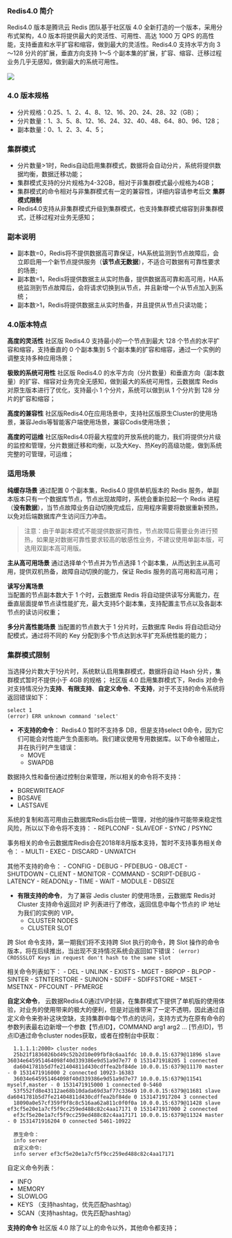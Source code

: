 ### Redis4.0 简介
Redis4.0 版本是腾讯云 Redis 团队基于社区版 4.0 全新打造的一个版本，采用分布式架构，4.0 版本将提供最大的灵活性、可用性、高达 1000 万 QPS 的高性能，支持垂直和水平扩容和缩容，做到最大的灵活性。Redis4.0 支持水平方向 3～128 分片的扩展，垂直方向支持 1～5 个副本集的扩展，扩容、缩容、迁移过程业务几乎无感知，做到最大的系统可用性。<br><br>
![](https://main.qcloudimg.com/raw/28b67a0b4de50e751fd2119876019ffd.svg)

### 4.0 版本规格
- 分片规格：0.25、1、2、4、8、12、16、20、24、28、32（GB）； 
- 分片数量：1、3、5、8、12、16、24、32、40、48、64、80、96、128； 
- 副本数量：0、1、2、3、4、5； 

### 集群模式
- 分片数量>1时，Redis自动启用集群模式，数据将会自动分片，系统将提供数据均衡，数据迁移功能；
- 集群模式支持的分片规格为4-32GB，相对于非集群模式最小规格为4GB；
- 集群模式的命令相对与非集群模式有一定的兼容性，详细内容请参考后文 **集群模式限制**
- Redis4.0支持从非集群模式升级到集群模式，也支持集群模式缩容到非集群模式，迁移过程对业务无感知；

### 副本说明
- 副本数=0，Redis将不提供数据高可靠保证，HA系统监测到节点故障后，会立即启用一个新节点提供服务（**该节点无数据**），不适合可数据有可靠性要求的场景;
- 副本数=1，Redis将提供数据主从实时热备，提供数据高可靠和高可用，HA系统监测到节点故障后，会将请求切换到从节点，并且新增一个从节点加入到系统；
- 副本数>1，Redis将提供数据主从实时热备，并且提供从节点只读功能；


### 4.0版本特点

**高度的灵活性** 
社区版 Redis4.0 支持最小的一个节点到最大 128 个节点的水平扩容和缩容，支持垂直的 0 个副本集到 5 个副本集的扩容和缩容，通过一个实例的调整支持多种应用场景；

**极致的系统可用性** 
社区版 Redis4.0 的水平方向（分片数量）和垂直方向（副本数量）的扩容、缩容对业务完全无感知，做到最大的系统可用性，云数据库 Redis 对原生版本进行了优化，支持最小 1 个分片，系统可以做到从 1 个分片到 128 分片的扩容和缩容；
 
 **高度的兼容性**
社区版Redis4.0在应用场景中，支持社区版原生Cluster的使用场景，兼容Jedis等智能客户端使用场景，兼容Codis使用场景；
 
 **高度的可运维**
社区版Redis4.0将最大程度的开放系统的能力，我们将提供分片级的监控和管理，分片数据迁移和均衡，以及大Key、热Key的高级功能，做到系统完整的可管理，可运维；

### 适用场景

**纯缓存场景** 
通过配置 0 个副本集，Redis4.0 提供单机版本的 Redis 服务，单副本版本只有一个数据库节点，节点出现故障时，系统会重新拉起一个 Redis 进程（**没有数据**），当节点故障业务自动切换完成后，应用程序需要将数据重新预热，以免对后端数据库产生访问压力冲击。

>注意：由于单副本模式不能提供数据可靠性，节点故障后需要业务进行预热，如果是对数据可靠性要求较高的敏感性业务，不建议使用单副本版，可选用双副本高可用版。

**主从高可用场景**
通过选择单个节点并为节点选择 1 个副本集，从而达到主从高可用，提供双机热备，故障自动切换的能力，保证 Redis 服务的高可用和高可用；

 **读写分离场景**  
当配置的节点副本数大于 1 个时，云数据库 Redis 将自动提供读写分离能力，在垂直层面提单节点读性能扩充，最大支持5个副本集，支持配置主节点以及各副本节点的读访问权重；
 
**多分片高性能场景**
 当配置的节点数大于 1 分片时，云数据库 Redis 将自动启动分配模式，通过将不同的 Key 分配到多个节点达到水平扩充系统性能的能力；
 


### 集群模式限制
当选择分片数大于1分片时，系统默认启用集群模式，数据将自动 Hash 分片，集群模式暂时不提供小于 4GB 的规格；
社区版 4.0 启用集群模式下，Redis 对命令对支持情况分为**支持**、**有限支持**、**自定义命令**、**不支持**，对于不支持的命令系统将返回错误如下：
  ```
  select 1
  (error) ERR unknown command 'select'
  ```

- **不支持的命令**：
Redis4.0 暂时不支持多 DB，但是支持select 0命令，因为它们可能会对性能产生负面影响。我们建议使用专用数据库。以下命令被阻止，并在执行时产生错误：
    - MOVE
    - SWAPDB
    
 数据持久性和备份通过控制台来管理，所以相关的命令将不支持：
 - BGREWRITEAOF
 - BGSAVE
 - LASTSAVE
    
 系统的复制和高可用由云数据库Redis后台统一管理，对他的操作可能带来稳定性风险，所以以下命令将不支持：
    - REPLCONF
    - SLAVEOF
    - SYNC / PSYNC

 事务相关的命令云数据库Redis会在2018年8月版本支持，暂时不支持事务相关命令：
     - MULTI
     - EXEC
     - DISCARD
     - UNWATCH

 其他不支持的命令：
    -   CONFIG
    -   DEBUG 
    -   PFDEBUG
    -   OBJECT
    -   SHUTDOWN
    -   CLIENT
    -   MONITOR
    -   COMMAND
    -   SCRIPT-DEBUG
    -   LATENCY
    -  READONLy
	- TIME
	- WAIT
	- MODULE
	- DBSIZE
- **有限支持的命令**，
 为了兼容 Jedis cluster 的使用场景，云数据库 Redis对Cluster 支持命令返回对 IP 列表进行了修改，返回信息中每个节点的 IP 地址为我们的实例的 VIP。
    - CLUSTER NODES
    - CLUSTER SLOT 

 跨 Slot 命令支持，第一期我们将不支持跨 Slot 执行的命令，跨 Slot 操作的命令版本，将在后续推出，当出现不支持情况系统会返回如下错误：
 `(error) CROSSSLOT Keys in request don't hash to the same slot`

 相关命令列表如下：
    - DEL
    - UNLINK
    - EXISTS
    - MGET
    - BRPOP
    - BLPOP
    - SINTER
    - STNTERSTORE
    - SUNION
    - SDIFF
    - SDIFFSTORE
    - MSET
    - MSETNX
    - PFCOUNT
    - PFMERGE
     
**自定义命令**，
云数据Redis4.0通过VIP封装，在集群模式下提供了单机版的使用体验，对业务的使用带来的极大的便利，但是对运维带来了一定不透明，因此通过自定义命令来弥补这块空缺，支持集群中每个节点的访问，支持方式为在原有命令的参数列表最右边新增一个参数【节点ID】，COMMAND arg1 arg2 ... [节点ID]，节点ID通过命令cluster nodes获取，或者在控制台中获取：
  ```
	1.1.1.1:2000> cluster nodes
	25b21f1836026bd49c52b2d10e09fbf8c6aa1fdc 10.0.0.15:6379@11896 slave 36034e645951464098f40d339386e9d51a9d7e77 0 1531471918205 1 connected
	da6041781b5d7fe21404811d430cdffea2bf84de 10.0.0.15:6379@11170 master - 0 1531471916000 2 connected 10923-16383
	36034e645951464098f40d339386e9d51a9d7e77 10.0.0.15:6379@11541 myself,master - 0 1531471915000 1 connected 0-5460
	53f552fd8e43112ae68b10dada69d3af77c33649 10.0.0.15:6379@11681 slave da6041781b5d7fe21404811d430cdffea2bf84de 0 1531471917204 3 connected
	18090a0e57cf359f9f8c8c516aa62a811c0f0f0a 10.0.0.15:6379@11428 slave ef3cf5e20e1a7cf5f9cc259ed488c82c4aa17171 0 1531471917000 2 connected
	ef3cf5e20e1a7cf5f9cc259ed488c82c4aa17171 10.0.0.15:6379@11324 master - 0 1531471916204 0 connected 5461-10922

	原生命令：
	info server
	自定义命令:
	info server ef3cf5e20e1a7cf5f9cc259ed488c82c4aa17171
  ```
  
 自定义命令列表：
- INFO	 
- MEMORY
- SLOWLOG
- KEYS （支持hashtag，优先匹配hashtag）
- SCAN（支持hashtag，优先匹配hashtag）

**支持的命令**
  社区版 4.0 除了以上的命令以外，其他命令都支持；

